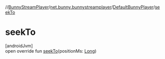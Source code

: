 //[BunnyStreamPlayer](../../../index.md)/[net.bunny.bunnystreamplayer](../index.md)/[DefaultBunnyPlayer](index.md)/[seekTo](seek-to.md)

# seekTo

[androidJvm]\
open override fun [seekTo](seek-to.md)(positionMs: [Long](https://kotlinlang.org/api/core/kotlin-stdlib/kotlin/-long/index.html))